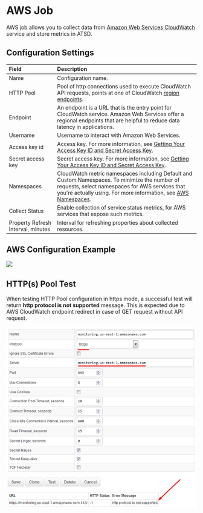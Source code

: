 # AWS Job

AWS job allows you to collect data from [Amazon Web Services CloudWatch](https://aws.amazon.com/cloudwatch/) service and store metrics in ATSD.

## Configuration Settings

| **Field**        | **Description**    |
|:------------- |:--------------|
| Name   | Configuration name.    |
| HTTP Pool |  Pool of http connections used to execute CloudWatch API requests, points at one of CloudWatch [region endpoints](http://docs.aws.amazon.com/general/latest/gr/rande.html#cw_region).    |
| Endpoint  |  An endpoint is a URL that is the entry point for CloudWatch service. Amazon Web Services offer a regional endpoints that are helpful to reduce data latency in applications.   |
| Username  |  Username to interact with Amazon Web Services. |
| Access key id  |   Access key. For more information, see [Getting Your Access Key ID and Secret Access Key](http://docs.aws.amazon.com/AWSSimpleQueueService/latest/SQSGettingStartedGuide/AWSCredentials.html).   |
| Secret access key  | Secret access key. For more information, see [Getting Your Access Key ID and Secret Access Key](http://docs.aws.amazon.com/AWSSimpleQueueService/latest/SQSGettingStartedGuide/AWSCredentials.html).       |
| Namespaces  | CloudWatch metric namespaces including Default and Custom Namespaces. To minimize the number of requests, select namespaces for AWS services that you're actually using. For more information, see [AWS Namespaces](http://docs.aws.amazon.com/AmazonCloudWatch/latest/DeveloperGuide/aws-namespaces.html).   |
| Collect Status  |  Enable collection of service status metrics, for AWS services that expose such metrics.|
| Property Refresh Interval, minutes | Interval for refreshing properties about collected resources. |

## AWS Configuration Example

![](https://axibase.com/wp-content/uploads/2016/03/aws_config.png)

## HTTP(s) Pool Test 

When testing HTTP Pool configuration in https mode, a successful test will return **http protocol is not supported** message.
This is expected due to AWS CloudWatch endpoint redirect in case of GET request without API request.

![AWS HTTPs Pool Message](aws-https-pool-test.png)
